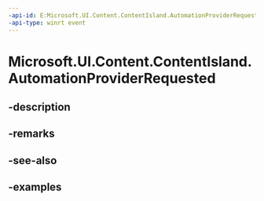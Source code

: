 ```yaml
---
-api-id: E:Microsoft.UI.Content.ContentIsland.AutomationProviderRequested
-api-type: winrt event
---
```


# Microsoft.UI.Content.ContentIsland.AutomationProviderRequested

<!--
public event Windows.Foundation.TypedEventHandler<Microsoft.UI.Content.ContentIsland,Microsoft.UI.Content.ContentIslandAutomationProviderRequestedEventArgs> AutomationProviderRequested;
-->


## -description

## -remarks

## -see-also

## -examples


